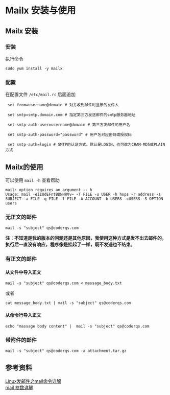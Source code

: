 # Mailx 安装与使用
## Mailx 安装
### 安装
执行命令
``` shell
sudo yum install -y mailx
```

### 配置
在配置文件 `/etc/mail.rc` 后面追加
``` shell
 set from=username@domain # 对方收到邮件时显示的发件人

 set smtp=smtp.domain.com # 指定第三方发送邮件的smtp服务器地址

 set smtp-auth-user=username@domain # 第三方发邮件的用户名

 set smtp-auth-password="password" # 用户名对应密码或授权码

 set smtp-auth=login # SMTP的认证方式。默认是LOGIN，也可改为CRAM-MD5或PLAIN方式
```

## Mailx的使用
可以使用 `mail -h` 查看帮助
``` shell
mail: option requires an argument -- h
Usage: mail -eiIUdEFntBDNHRVv~ -T FILE -u USER -h hops -r address -s SUBJECT -a FILE -q FILE -f FILE -A ACCOUNT -b USERS -cUSERS -S OPTION users
```

### 无正文的邮件
``` shell
mail -s "subject" qs@coderqs.com
```
**注：不知道是我的版本的问题还是其他原因，我使用这种方式是发不出去邮件的，执行后一直没有响应，程序像是挂起了一样，既不发送也不结束。**

### 有正文的邮件
#### 从文件中导入正文
``` shell
mail -s "subject" qs@coderqs.com < message_body.txt
```
或者
``` shell
cat message_body.txt | mail -s "subject" qs@coderqs.com 
```

#### 从命令行导入正文
``` shell
echo "massage body content" |  mail -s "subject" qs@coderqs.com
```

### 带附件的邮件
``` shell
mail -s "subject" qs@coderqs.com -a attachment.tar.gz
```

## 参考资料
[Linux发邮件之mail命令详解](https://www.jb51.net/article/100630.htm)  
[mail 参数详解](https://blog.csdn.net/cioujie8131/article/details/100350985)
